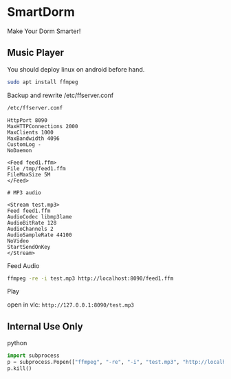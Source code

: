 # SmartDorm
Make Your Dorm Smarter!

## Music Player

You should deploy linux on android before hand.

```bash
sudo apt install ffmpeg
```

Backup and rewrite /etc/ffserver.conf

```bash
/etc/ffserver.conf
```

```
HttpPort 8090
MaxHTTPConnections 2000
MaxClients 1000
MaxBandwidth 4096
CustomLog -
NoDaemon

<Feed feed1.ffm>
File /tmp/feed1.ffm
FileMaxSize 5M
</Feed>

# MP3 audio

<Stream test.mp3>
Feed feed1.ffm
AudioCodec libmp3lame
AudioBitRate 128
AudioChannels 2
AudioSampleRate 44100
NoVideo
StartSendOnKey
</Stream>
```

Feed Audio

```bash
ffmpeg -re -i test.mp3 http://localhost:8090/feed1.ffm
```

Play 

open in vlc: `http://127.0.0.1:8090/test.mp3`

## Internal Use Only

python
```python
import subprocess
p = subprocess.Popen(["ffmpeg", "-re", "-i", "test.mp3", "http://localhost:8090/feed1.ffm"], stdout=subprocess.PIPE, stderr=subprocess.STDOUT,universal_newlines=True)
p.kill()
```
